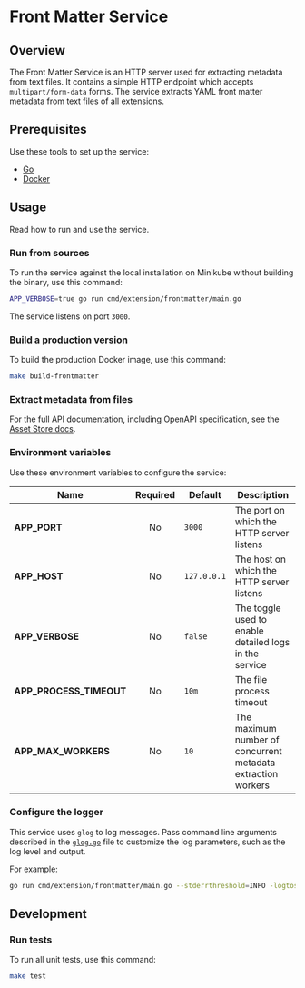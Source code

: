 # Front Matter Service

## Overview

The Front Matter Service is an HTTP server used for extracting metadata from text files. It contains a simple HTTP endpoint which accepts `multipart/form-data` forms. The service extracts YAML front matter metadata from text files of all extensions.

## Prerequisites

Use these tools to set up the service:

- [Go](https://golang.org)
- [Docker](https://www.docker.com/)

## Usage

Read how to run and use the service.

### Run from sources

To run the service against the local installation on Minikube without building the binary, use this command:

```bash
APP_VERBOSE=true go run cmd/extension/frontmatter/main.go
```

The service listens on port `3000`.

### Build a production version

To build the production Docker image, use this command:

```bash
make build-frontmatter
```

### Extract metadata from files

For the full API documentation, including OpenAPI specification, see the [Asset Store docs](https://kyma-project.io/docs/master/components/asset-store#details-asset-metadata-service).

### Environment variables

Use these environment variables to configure the service:

| Name | Required | Default | Description |
|------|:----------:|---------|-------------|
| **APP_PORT** | No | `3000` | The port on which the HTTP server listens |
| **APP_HOST** | No | `127.0.0.1` | The host on which the HTTP server listens |
| **APP_VERBOSE** | No | `false` | The toggle used to enable detailed logs in the service |
| **APP_PROCESS_TIMEOUT** | No | `10m` | The file process timeout |
| **APP_MAX_WORKERS** | No | `10` | The maximum number of concurrent metadata extraction workers |


### Configure the logger

This service uses `glog` to log messages. Pass command line arguments described in the [`glog.go`](https://github.com/golang/glog/blob/master/glog.go) file to customize the log parameters, such as the log level and output.

For example:

```bash
go run cmd/extension/frontmatter/main.go --stderrthreshold=INFO -logtostderr=false
```

## Development

### Run tests

To run all unit tests, use this command:

```bash
make test
```
